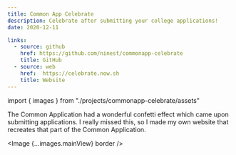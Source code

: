 ```yaml
---
title: Common App Celebrate
description: Celebrate after submitting your college applications!
date: 2020-12-11

links:
  - source: github
    href: https://github.com/ninest/commonapp-celebrate
    title: GitHub
  - source: web
    href:  https://celebrate.now.sh
    title: Website
---
```


import { images } from "./projects/commonapp-celebrate/assets"


The Common Application had a wonderful confetti effect which came upon submitting applications. I really missed this, so I made my own website that recreates that part of the Common Application.

<Image {...images.mainView} border />